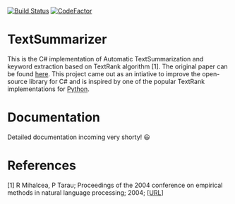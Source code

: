 [![Build Status](https://travis-ci.org/ebenso/TextSummarizer.svg?branch=master)](https://travis-ci.org/ebenso/TextSummarizer.svg)
[![CodeFactor](https://www.codefactor.io/repository/github/textsummarize/textsummarizer/badge)](https://www.codefactor.io/repository/github/textsummarize/textsummarizer)

# TextSummarizer
This is the C# implementation of Automatic TextSummarization and keyword extraction based on TextRank algorithm [1]. The original paper can be found [here](https://web.eecs.umich.edu/~mihalcea/papers/mihalcea.emnlp04.pdf). This project came out as an intiative to improve the open-source library for C# and is inspired by one of the popular TextRank implementations for [Python](https://github.com/davidadamojr/TextRank).

# Documentation
Detailed documentation incoming very shorty! :smiley:


# References
[1] R Mihalcea, P Tarau; Proceedings of the 2004 conference on empirical methods in natural language processing; 2004; [[URL](http://www.aclweb.org/anthology/W04-3200)] 
